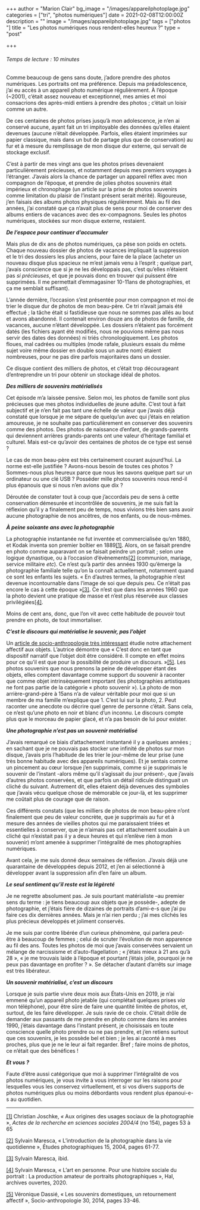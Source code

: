 +++
author = "Marion Clair"
bg_image = "/images/appareilphotoplage.jpg"
categories = ["tri", "photos numériques"]
date = 2021-02-08T12:00:00Z
description = ""
image = "/images/appareilphotoplage.jpg"
tags = ["photos "]
title = "Les photos numériques nous rendent-elles heureux ?"
type = "post"

+++
###### Temps de lecture : 10 minutes

Comme beaucoup de gens sans doute, j’adore prendre des photos numériques. Les portraits ont ma préférence. Depuis ma préadolescence, j’ai eu accès à un appareil photo numérique régulièrement. À l’époque (\~2001), c’était assez nouveau et exceptionnel, mes amies et moi consacrions des après-midi entiers à prendre des photos ; c’était un loisir comme un autre.

De ces centaines de photos prises jusqu’à mon adolescence, je n’en ai conservé aucune, ayant fait un tri impitoyable des données qu’elles étaient devenues (aucune n’était développée. Parfois, elles étaient imprimées sur papier classique, mais dans un but de partage plus que de conservation) au fur et à mesure du remplissage de mon disque dur externe, qui servait de stockage exclusif.

C’est à partir de mes vingt ans que les photos prises devenaient particulièrement précieuses, et notamment depuis mes premiers voyages à l’étranger. J’avais alors la chance de partager un appareil réflex avec mon compagnon de l’époque, et prendre de jolies photos souvenirs était impérieux et chronophage (un article sur la prise de photos souvenirs comme limitation du plaisir de l’instant présent serait mérité). Rigoureuse, j’en faisais des albums photos physiques régulièrement. Mais au fil des années, j’ai constaté que ça n’avait plus de sens pour moi de conserver des albums entiers de vacances avec des ex-compagnons. Seules les photos numériques, stockées sur mon disque externe, restaient.

**_De l’espace pour continuer d’accumuler_**

Mais plus de dix ans de photos numériques, ça pèse son poids en octets. Chaque nouveau dossier de photos de vacances impliquait la suppression et le tri des dossiers les plus anciens, pour faire de la place (acheter un nouveau disque plus spacieux ne m’est jamais venu à l’esprit ; quelque part, j’avais conscience que si je ne les développais pas, c’est qu’elles n’étaient pas _si précieuses_, et que je pouvais donc en trouver qui puissent être supprimées. Il me permettait d’emmagasiner 10-11ans de photographies, et ça me semblait suffisant).

L’année dernière, l’occasion s’est présentée pour mon compagnon et moi de trier le disque dur de photos de mon beau-père. Ce tri n’avait jamais été effectué ; la tâche était si fastidieuse que nous ne sommes pas allés au bout et avons abandonné. Il contenait environ douze ans de photos de famille, de vacances, aucune n’étant développée. Les dossiers n’étaient pas forcément datés (les fichiers ayant été modifiés, nous ne pouvions même pas nous servir des dates des données) ni triés chronologiquement. Les photos floues, mal cadrées ou multiples (mode rafale, plusieurs essais du même sujet voire même dossier en double sous un autre nom) étaient nombreuses, pour ne pas dire parfois majoritaires dans un dossier.

Ce disque contient des milliers de photos, et c’était trop décourageant d’entreprendre un tri pour obtenir un stockage idéal de photos.

**_Des milliers de souvenirs matérialisés_**

Cet épisode m’a laissée pensive. Selon moi, les photos de famille sont plus précieuses que mes photos individuelles de jeune adulte. C’est tout à fait subjectif et je n’en fait pas tant une échelle de valeur que j’avais déjà constaté que lorsque je me sépare de quelqu’un avec qui j’étais en relation amoureuse, je ne souhaite pas particulièrement en conserver des souvenirs comme des photos. Des photos de naissance d’enfant, de grands-parents qui deviennent arrières grands-parents ont une valeur d’héritage familial et culturel. Mais est-ce qu’avoir des centaines de photos de ce type est sensé ?

Le cas de mon beau-père est très certainement courant aujourd’hui. La norme est-elle justifiée ? Avons-nous besoin de toutes ces photos ? Sommes-nous plus heureux parce que nous les savons quelque part sur un ordinateur ou une clé USB ? Posséder mille photos souvenirs nous rend-il plus épanouis que si nous n’en avions que dix ?

Déroutée de constater tout à coup que j’accordais peu de sens à cette conservation démesurée et incontrôlée de souvenirs, je me suis fait la réflexion qu’il y a finalement peu de temps, nous vivions très bien sans avoir aucune photographie de nos ancêtres, de nos enfants, ou de nous-mêmes.

**_À peine soixante ans avec la photographie_**

La photographie instantanée ne fut inventée et commercialisée qu’en 1880, et Kodak inventa son premier boîtier en 1889[\[1\]](#_ftn1). Alors, on se faisait prendre en photo comme auparavant on se faisait peindre un portrait ; selon une logique dynastique, ou à l’occasion d’évènements[\[2\]](#_ftn2) (communion, mariage, service militaire _etc_). Ce n’est qu’à partir des années 1930 qu’émerge la photographie familiale telle qu’on la connaît actuellement, notamment quand ce sont les enfants les sujets. « En d’autres termes, la photographie n’est devenue incontournable dans l’image de soi que depuis peu. Ce n’était pas encore le cas à cette époque »[\[3\]](#_ftn3). Ce n’est que dans les années 1960 que la photo devient une pratique de masse et n’est plus réservée aux classes privilégiées[\[4\]](#_ftn4).

Moins de cent ans, donc, que l’on vit avec cette habitude de pouvoir tout prendre en photo, de tout immortaliser.

**_C’est le discours qui matérialise le souvenir, pas l’objet_**

Un [article de socio-anthropologie très intéressant](https://journals.openedition.org/socio-anthropologie/1797) étudie notre attachement affectif aux objets. L’autrice démontre que « C’est donc en tant que dispositif narratif que l’objet doit être considéré. Il compte en effet moins pour ce qu’il est que pour la possibilité de produire un discours. »[\[5\]](#_ftn5). Les photos souvenirs que nous prenons la peine de développer étant des objets, elles comptent davantage comme support du souvenir à raconter que comme objet intrinsèquement important (les photographies artistiques ne font pas partie de la catégorie « photo souvenir »). La photo de mon arrière-grand-père à 15ans n’a de valeur véritable pour moi que si un membre de ma famille m’explique que 1. C’est lui sur la photo, 2. Peut raconter une anecdote ou décrire quel genre de personne c’était. Sans cela, ce n’est qu’une photo en noir et blanc d’un inconnu. Le discours compte plus que le morceau de papier glacé, et n’a pas besoin de lui pour exister.

**_Une photographie n’est pas un souvenir matérialisé_**

J’avais remarqué ce biais d’attachement instantané il y a quelques années ; en sachant que je ne pouvais pas stocker une infinité de photos sur mon disque, j’avais pris l’habitude de les trier le jour-même de leur prise (une très bonne habitude avec des appareils numériques). Et je sentais comme un pincement au cœur lorsque j’en supprimais, comme si je supprimais le souvenir de l’instant -alors même qu’il s’agissait du jour présent-, que j’avais d’autres photos conservées, et que parfois un détail ridicule distinguait un cliché du suivant. Autrement dit, elles étaient déjà devenues des symboles que j’avais vécu quelque chose de mémorable ce jour-là, et les supprimer me coûtait plus de courage que de raison.

Ces différents constats (que les milliers de photos de mon beau-père n’ont finalement que peu de valeur concrète, que je supprimais au fur et à mesure des années de vieilles photos qui me paraissaient triées et essentielles à conserver, que je n’aimais pas cet attachement soudain à un cliché qui n’existait pas il y a deux heures et qui n’enlève rien à mon souvenir) m’ont amenée à supprimer l’intégralité de mes photographies numériques.

Avant cela, je me suis donné deux semaines de réflexion. J’avais déjà une quarantaine de développées depuis 2012, et j’en ai sélectionné à développer avant la suppression afin d’en faire un album.

**_Le seul sentiment qu’il reste est la légèreté_**

Je ne regrette absolument pas. Je suis pourtant matérialiste –au premier sens du terme : je tiens beaucoup aux objets que je possède-, adepte de photographie, et j’étais fière de dizaines de portraits d’ami-e-s que j’ai pu faire ces dix dernières années. Mais je n’ai rien perdu ; j’ai mes clichés les plus précieux développés et joliment conservés.

Je me suis par contre libérée d’un curieux phénomène, qui parlera peut-être à beaucoup de femmes ; celui de scruter l’évolution de mon apparence au fil des ans. Toutes les photos de moi que j’avais conservées servaient un mélange de narcissisme et d’auto-flagellation ; « j’étais mieux à 21 ans qu’à 28 », « je me trouvais laide à l’époque et pourtant j’étais jolie, pourquoi je ne peux pas davantage en profiter ? ». Se détacher d’autant d’arrêts sur image est très libérateur.

**_Un souvenir matérialisé, c’est un discours_**

Lorsque je suis partie vivre deux mois aux États-Unis en 2019, je n’ai emmené qu’un appareil photo jetable (qui complétait quelques prises _via_ mon téléphone), pour être sûre de faire une quantité limitée de photos, et, surtout, de les faire développer. Je suis ravie de ce choix. C’était drôle de demander aux passants de me prendre en photo comme dans les années 1990, j’étais davantage dans l’instant présent, je choisissais en toute conscience quelle photo prendre ou ne pas prendre, et j’en retiens surtout que ces souvenirs, je les possède bel et bien ; je les ai raconté à mes proches, plus que je ne le leur ai fait regarder. Bref ; faire moins de photos, ce n’était que des bénéfices !

**_Et vous ?_**

Faute d’être aussi catégorique que moi à supprimer l’intégralité de vos photos numériques, je vous invite à vous interroger sur les raisons pour lesquelles vous les conservez virtuellement, et si vos divers supports de photos numériques plus ou moins débordants vous rendent plus épanoui-e-s au quotidien.

***

[\[1\]](#_ftnref1) Christian Joschke, _«_ Aux origines des usages sociaux de la photographie », _Actes de la recherche en sciences sociales 2004/4_ (no 154), pages 53 à 65

[\[2\]](#_ftnref2) Sylvain Maresca, « L’introduction de la photographie dans la vie quotidienne », Études photographiques 15, 2004, pages 61-77.

[\[3\]](#_ftnref3) Sylvain Maresca, ibid.

[\[4\]](#_ftnref4) Sylvain Maresca, « L’art en personne. Pour une histoire sociale du portrait : La production amateur de portraits photographiques », Hal, archives ouvertes, 2020.

[\[5\]](#_ftnref5) Véronique Dassié, « Les souvenirs domestiques, un retournement affectif », Socio-anthropologie 30, 2014, pages 33-46.